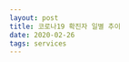 ```yaml
---
layout: post
title: 코로나19 확진자 일별 추이
date: 2020-02-26
tags: services
---
```


<canvas id="myChart"></canvas>

<script>
require(['init'], (initTest) => {
  require(['jquery', '/assets/vendor/Chart.bundle.min.js'], function(jquery, Chart){
    $(document).ready(function(){
      let ctx = document.getElementById('myChart').getContext('2d');

      const COL_COUNT = 4;

      const INDEX_DATE = 0;
      const INDEX_COUNT = 1;
      const INDEX_TYPE = 2;
      const INDEX_DESC = 3;

      const DOMESTIC = '국내확진자';
      const SEOUL = '서울';
      const BUSAN = '부산';
      const DAEGU = '대구';
      const GYEONBUK = '경북';

      const covid19 = [
        ['2020-01-27', '4', DOMESTIC, '오전, 질병관리본부'],
        ['2020-02-01', '12', DOMESTIC, '09시, 질병관리본부'],
        ['2020-02-02', '15', DOMESTIC, '09시, 질병관리본부'],
        ['2020-02-09', '25', DOMESTIC, '09시, 질병관리본부'],
        ['2020-02-17', '30', DOMESTIC, '09시, 질병관리본부'],
      	['2020-02-18', '31', DOMESTIC, '09시, 질병관리본부'],
        ['2020-02-20', '104', DOMESTIC, '16시, 질병관리본부'],
        ['2020-02-21', '156', DOMESTIC, '09시, 질병관리본부'],
        ['2020-02-22', '433', DOMESTIC, '16시, 질병관리본부'],
        ['2020-02-23', '602', DOMESTIC, '16시, 질병관리본부'],
        ['2020-02-24', '763', DOMESTIC, '09시, 질병관리본부'],
        ['2020-02-25', '893', DOMESTIC, '09시, 중앙방역대책본부'],
      	['2020-02-26', '1146', DOMESTIC, '09시, 질병관리본부'],

        ['2020-01-25', '33', SEOUL, '16시, 질병관리본부'],
        ['2020-01-25', '43', BUSAN, '16시, 질병관리본부'],
        ['2020-01-25', '541', DAEGU, '16시, 질병관리본부'],
        ['2020-01-25', '240', GYEONBUK, '16시, 질병관리본부'],
      ];
      let chart = new Chart(ctx, {
          // The type of chart we want to create
          type: 'line',

          // The data for our dataset
          data: {
              labels:
                covid19
                .map(d => d[INDEX_DATE])
                .reduce((unique, item) => unique.includes(item)? unique:[...unique, item], []),
              datasets: [
                {
                    label: DOMESTIC,
                    backgroundColor: 'rgba(0, 0, 0, 0.0)',
                    borderColor: 'rgba(235, 64, 52, 0.3)',
                    data:
                      covid19
                      .filter(d => d[INDEX_TYPE] == DOMESTIC)
                      .map(d => d[INDEX_COUNT]),
                },
                {
                    label: SEOUL,
                    backgroundColor: 'rgba(0, 0, 0, 0.0)',
                    borderColor: 'rgba(235, 164, 52, 0.3)',
                    data:
                      covid19
                      .filter(d => d[INDEX_TYPE] == SEOUL)
                      .map(d => d[INDEX_COUNT]),
                },
                {
                    label: BUSAN,
                    backgroundColor: 'rgba(0, 0, 0, 0.0)',
                    borderColor: 'rgba(235, 220, 52, 0.3)',
                    data:
                      covid19
                      .filter(d => d[INDEX_TYPE] == BUSAN)
                      .map(d => d[INDEX_COUNT]),
                },
                {
                    label: DAEGU,
                    backgroundColor: 'rgba(0, 0, 0, 0.0)',
                    borderColor: 'rgba(168, 235, 52, 0.3)',
                    data:
                      covid19
                      .filter(d => d[INDEX_TYPE] == DAEGU)
                      .map(d => d[INDEX_COUNT]),
                },
                {
                    label: GYEONBUK,
                    backgroundColor: 'rgba(0, 0, 0, 0.0)',
                    borderColor: 'rgba(52, 165, 235, 0.3)',
                    data:
                      covid19
                      .filter(d => d[INDEX_TYPE] == GYEONBUK)
                      .map(d => d[INDEX_COUNT]),
                },
              ]
          },

          // Configuration options go here
          options: {}
      });
    });//end of document ready
  });//end of chartjs
});//end of init
</script>
